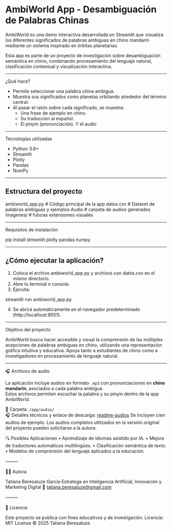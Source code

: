# AmbiWorld App - Desambiguación de Palabras Chinas 

AmbiWorld es una demo interactiva desarrollada en Streamlit que visualiza los diferentes significados de palabras ambiguas en chino mandarín mediante un sistema inspirado en órbitas planetarias.

Esta app es parte de un proyecto de investigación sobre desambiguación semántica en chino, combinando procesamiento del lenguaje natural, clasificación contextual y visualización interactiva.

---

¿Qué hace?

- Permite seleccionar una palabra china ambigua.
- Muestra sus significados como planetas orbitando alrededor del término central.
- Al pasar el ratón sobre cada significado, se muestra:
  - Una frase de ejemplo en chino.
  - Su traducción al español.
  - El pinyin (pronunciación).
Y el audio

---

 Tecnologías utilizadas

- Python 3.8+
- Streamlit
- Plotly
- Pandas
- NumPy

---

## Estructura del proyecto

ambiworld_app.py         # Código principal de la app
datos.csv                # Dataset de palabras ambiguas y ejemplos
Audio                    # carpeta de audios generados
imagenes/                #  futuras extensiones visuales

---

 Requisitos de instalación

pip install streamlit plotly pandas numpy

---

## ¿Cómo ejecutar la aplicación?

1. Coloca el archivo ambiworld_app.py y archivos con datos.csv en el mismo directorio.
2. Abre tu terminal o consola.
3. Ejecuta:

streamlit run ambiworld_app.py

4. Se abrirá automáticamente en el navegador predeterminado (http://localhost:8501).

---

Objetivo del proyecto

AmbiWorld busca hacer accesible y visual la comprensión de las múltiples acepciones de palabras ambiguas en chino, utilizando una representación gráfica intuitiva y educativa.
Apoya tanto a estudiantes de chino como a investigadores en procesamiento de lenguaje natural.

---

🎧 Archivos de audio

La aplicación incluye audios en formato `.mp3` con pronunciaciones en **chino mandarín**, asociados a cada palabra ambigua.  
Estos archivos permiten escuchar la palabra y su pinyin dentro de la app AmbiWorld.

📂 Carpeta: `/app/audio/`  
🎧 Detalles técnicos y enlace de descarga: [readme-audios](app/audio/readme-audios)
Se incluyen cien audios de ejemplo.
Los audios completos utilizados en la versión original del proyecto pueden solicitarse a la autora.

🔍 Posibles Aplicaciones
	•	Aprendizaje de idiomas asistido por IA.
	•	Mejora de traductores automáticos multilingües.
	•	Clasificación semántica de texto.
	•	Modelos de comprensión del lenguaje aplicados a la educación.

⸻

👩‍💻 Autora

Tatiana Beresaluze García
Estratega en Inteligencia Artificial, Innovación y Marketing Digital
📧 tatiana.beresaluze@gmail.com


⸻

🧭 Licencia

Este proyecto se publica con fines educativos y de investigación.
Licencia: MIT License © 2025 Tatiana Beresaluze

